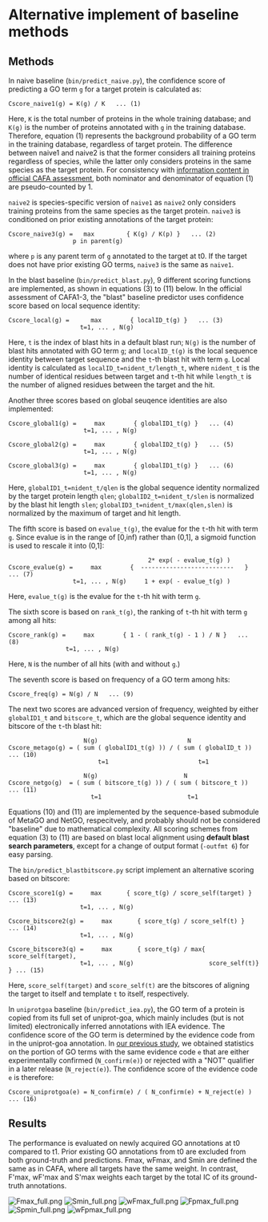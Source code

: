 # Alternative implement of baseline methods #

## Methods ##
In naive baseline (``bin/predict_naive.py``), the confidence score of
predicting a GO term ``g`` for a target protein is calculated as:
```
Cscore_naive1(g) = K(g) / K   ... (1)
```
Here, ``K`` is the total number of proteins in the whole training database;
and ``K(g)`` is the number of proteins annotated with ``g`` in the training
database. Therefore, equation (1) represents the background probability
of a GO term in the training database, regardless of target protein.
The difference between naive1 and naive2 is that the former considers all
training proteins regardless of species, while the latter only considers
proteins in the same species as the target protein. For consistency with
[information content in official CAFA assessment](https://github.com/yuxjiang/CAFA2/blob/master/matlab/pfp_eia.m),
both nominator and denominator of equation (1) are pseudo-counted by 1.

``naive2`` is species-specific version of ``naive1`` as ``naive2`` only considers
training proteins from the same species as the target protein. ``naive3`` is
conditioned on prior existing annotations of the target protein:
```
Cscore_naive3(g) =   max         { K(g) / K(p) }   ... (2)
                  p in parent(g)
```
where ``p`` is any parent term of ``g`` annotated to the target at t0.
If the target does not have prior existing GO terms, ``naive3`` is the
same as ``naive1``.

In the blast baseline (``bin/predict_blast.py``), 9 different scoring functions
are implemented, as shown in equations (3) to (11) below. In the official
assessment of CAFA1-3, the "blast" baseline predictor uses confidence score
based on local sequence identity:
```
Cscore_local(g) =      max        { localID_t(g) }   ... (3)
                    t=1, ... , N(g)
```
Here, ``t`` is the index of blast hits in a default blast run; ``N(g)`` is the
number of blast hits annotated with GO term ``g``; and ``localID_t(g)`` is the
local sequence identity between target sequence and the ``t``-th blast hit 
with term ``g``. Local identity is calculated as
``localID_t=nident_t/length_t``, where ``nident_t`` is the number of identical
residues between target and ``t``-th hit while ``length_t`` is the number of
aligned residues between the target and the hit.

Another three scores based on global seuqence identities are also implemented:
```
Cscore_global1(g) =     max        { globalID1_t(g) }   ... (4)
                     t=1, ... , N(g)

Cscore_global2(g) =     max        { globalID2_t(g) }   ... (5)
                     t=1, ... , N(g)

Cscore_global3(g) =     max        { globalID1_t(g) }   ... (6)
                     t=1, ... , N(g)
```
Here, ``globalID1_t=nident_t/qlen`` is the global sequence identity normalized
by the target protein length ``qlen``; ``globalID2_t=nident_t/slen`` is
normalized by the blast hit length ``slen``;
``globalID3_t=nident_t/max(qlen,slen)`` is normalized by the maximum of target
and hit length.

The fifth score is based on  ``evalue_t(g)``, the evalue for the ``t``-th hit 
with term ``g``.  Since evalue is in the range of [0,inf) rather than (0,1], a
sigmoid function is used to rescale it into (0,1]:
```
                                       2* exp( - evalue_t(g) )
Cscore_evalue(g) =     max        {  --------------------------   }   ... (7)
                  t=1, ... , N(g)     1 + exp( - evalue_t(g) )
```
Here, ``evalue_t(g)`` is the evalue for the ``t``-th hit with term ``g``.

The sixth score is based on ``rank_t(g)``, the ranking of ``t``-th hit with
term ``g`` among all hits:
```
Cscore_rank(g) =     max        { 1 - ( rank_t(g) - 1 ) / N }   ... (8)
                t=1, ... , N(g)
```
Here, ``N`` is the number of all hits (with and without ``g``.)

The seventh score is based on frequency of a GO term among hits:
```
Cscore_freq(g) = N(g) / N   ... (9)
```

The next two scores are advanced version of frequency, weighted by either
``globalID1_t`` and ``bitscore_t``, which are the global sequence identity
and bitscore of the ``t``-th blast hit:
```
                     N(g)                         N
Cscore_metago(g) = ( sum ( globalID1_t(g) )) / ( sum ( globalID_t ))   ... (10)
		                 t=1                         t=1

                     N(g)                        N
Cscore_netgo(g)  = ( sum ( bitscore_t(g) )) / ( sum ( bitscore_t ))   ... (11)
	                   t=1                        t=1
```
Equations (10) and (11) are implemented by the sequence-based submodule of
MetaGO and NetGO, respecitvely, and probably should not be considered
"baseline" due to mathematical complexity. All scoring schemes from equation
(3) to (11) are based on blast local alignment using **default blast search
parameters**, except for a change of output format (``-outfmt 6``) for easy
parsing.

The ``bin/predict_blastbitscore.py`` script implement an alternative scoring
based on bitscore:
```
Cscore_score1(g) =     max       { score_t(g) / score_self(target) }  ... (13)
                    t=1, ... , N(g)

Cscore_bitscore2(g) =     max       { score_t(g) / score_self(t) }       ... (14)
                    t=1, ... , N(g)

Cscore_bitscore3(q) =     max       { score_t(g) / max{ score_self(target),
                    t=1, ... , N(g)                     score_self(t)} } ... (15)
```
Here, ``score_self(target)`` and ``score_self(t)`` are the bitscores of
aligning the target to itself and template ``t`` to itself, respectively.

In ``uniprotgoa`` baseline (``bin/predict_iea.py``), the GO term of a protein is copied
from its full set of uniprot-goa, which mainly includes (but is not limited) 
electronically inferred annotations with IEA evidence.
The confidence score of the GO term is determined by the evidence code from
in the uniprot-goa annotation. 
In [our previous study](https://doi.org/10.1093/bioinformatics/btaa548),
we obtained statistics on the portion of GO terms with the same evidence
code ``e`` that are either experimentally confirmed (``N_confirm(e)``) or 
rejected with a "NOT" qualifier in a later release (``N_reject(e)``). The 
confidence score of the evidence code ``e`` is therefore:
```
Cscore_uniprotgoa(e) = N_confirm(e) / ( N_confirm(e) + N_reject(e) )   ... (16)
```

## Results ##
The performance is evaluated on newly acquired GO annotations at t0 compared to t1.
Prior existing GO annotations from t0 are excluded from both ground-truth and
predictions. Fmax, wFmax, and Smin are defined the same as in CAFA, where all
targets have the same weight. In contrast, F'max, wF'max and S'max weights each
target by the total IC of its ground-truth annotations.

![Fmax_full.png](Fmax_full.png?raw=true "Fmax_full.png")
![Smin_full.png](Smin_full.png?raw=true "Smin_full.png")
![wFmax_full.png](wFmax_full.png?raw=true "wFmax_full.png")
![Fpmax_full.png](Fpmax_full.png?raw=true "Fpmax_full.png")
![Spmin_full.png](Spmin_full.png?raw=true "Spmin_full.png")
![wFpmax_full.png](wFpmax_full.png?raw=true "wFpmax_full.png")
